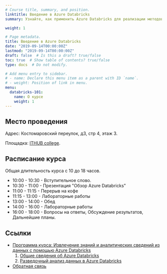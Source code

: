 ```yaml
---
# Course title, summary, and position.
linktitle: Введение в Azure Databricks
summary: Узнайте, как применить Azure Databricks для реализации методов прогнозной и аналитической обработки данных, таких как исследовательский анализ данных, обучение моделей, анализ текста и глубокое обучение.

weight: 1

# Page metadata.
title: Введение в Azure Databricks
date: "2019-09-14T00:00:00Z"
lastmod: "2019-09-14T00:00:00Z"
draft: false  # Is this a draft? true/false
toc: true  # Show table of contents? true/false
type: docs  # Do not modify.

# Add menu entry to sidebar.
# - name: Declare this menu item as a parent with ID `name`.
# - weight: Position of link in menu.
menu:
  databricks-101:
    name: О курсе
    weight: 1
---
```


## Место проведения

Адрес: Костомаровский переулок, д3, стр 4, этаж 3. 

Площадка: [ITHUB college](https://ithub.ru/). 

## Расписание курса

Общая длительность курса с 10 до 18 часов.

* 10:00 - 10:30 - Вступительное слово.
* 10:30 - 11:00 - Презентация "Обзор Azure Databricks"
* 11:00 - 11:15 - Перерыв на кофе
* 11:15 - 13:00 - Лабораторные работы
* 13:00 - 14:00 - Обед
* 14:00 - 16:00 - Лабораторные работы
* 16:00 - 18:00 - Вопросы на ответы, Обсуждение результатов, Дальнейшие планы.

## Ссылки

* [Программа курса: Извлечение знаний и аналитических сведений из данных с помощью Azure Databricks](https://docs.microsoft.com/ru-ru/learn/paths/data-science/)
  1. [Общие сведения об Azure Databricks](https://docs.microsoft.com/ru-ru/learn/modules/intro-to-azure-databricks/index)
  2. [Разведочный анализ данных в Azure Databricks](https://docs.microsoft.com/ru-ru/learn/modules/perform-exploratory-data-analysis-with-azure-databricks/index)
* [Обратная связь](https://forms.office.com/Pages/ResponsePage.aspx?id=Lk-Uiqpa3kC4qERf60hbfOPWxmmfrf9OinvDoc826f1UMElHMkk2NkRQWkRJN0tWUklFNUlWTkszUi4u)
